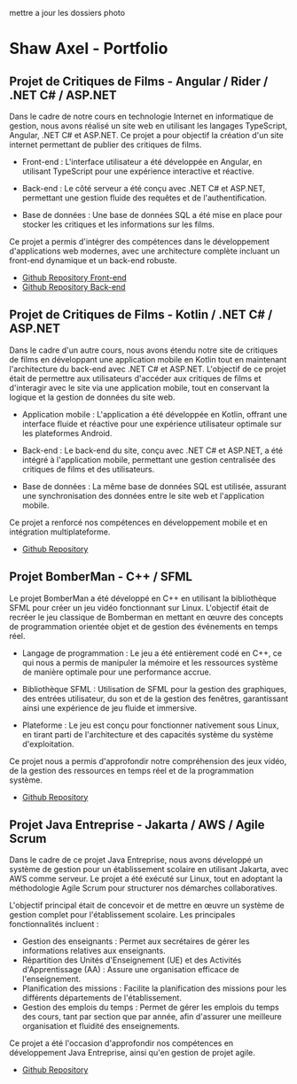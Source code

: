 mettre a jour les dossiers
photo

# Shaw Axel - Portfolio

## Projet de Critiques de Films - Angular / Rider / .NET C# / ASP.NET

Dans le cadre de notre cours en technologie Internet en informatique de gestion, nous avons réalisé un site web en utilisant les langages TypeScript, Angular, .NET C# et ASP.NET. Ce projet a pour objectif la création d'un site internet permettant de publier des critiques de films.

- Front-end : L'interface utilisateur a été développée en Angular, en utilisant TypeScript pour une expérience interactive et réactive.
  
- Back-end : Le côté serveur a été conçu avec .NET C# et ASP.NET, permettant une gestion fluide des requêtes et de l'authentification.
  
- Base de données : Une base de données SQL a été mise en place pour stocker les critiques et les informations sur les films.

Ce projet a permis d'intégrer des compétences dans le développement d'applications web modernes, avec une architecture complète incluant un front-end dynamique et un back-end robuste.

- [Github Repository Front-end](https://github.com/AxelShaw/ProjetTiAngular)
- [Github Repository Back-end](https://github.com/AxelShaw/ProjetTecInternetRider)

## Projet de Critiques de Films - Kotlin / .NET C# / ASP.NET

Dans le cadre d'un autre cours, nous avons étendu notre site de critiques de films en développant une application mobile en Kotlin tout en maintenant l'architecture du back-end avec .NET C# et ASP.NET. L'objectif de ce projet était de permettre aux utilisateurs d'accéder aux critiques de films et d'interagir avec le site via une application mobile, tout en conservant la logique et la gestion de données du site web.

- Application mobile : L'application a été développée en Kotlin, offrant une interface fluide et réactive pour une expérience utilisateur optimale sur les plateformes Android.

- Back-end : Le back-end du site, conçu avec .NET C# et ASP.NET, a été intégré à l'application mobile, permettant une gestion centralisée des critiques de films et des utilisateurs.
  
- Base de données : La même base de données SQL est utilisée, assurant une synchronisation des données entre le site web et l'application mobile.

Ce projet a renforcé nos compétences en développement mobile et en intégration multiplateforme.

- [Github Repository](https://github.com/AxelShaw/ProjetMobile)

## Projet BomberMan - C++ / SFML

Le projet BomberMan a été développé en C++ en utilisant la bibliothèque SFML pour créer un jeu vidéo fonctionnant sur Linux. L'objectif était de recréer le jeu classique de Bomberman en mettant en œuvre des concepts de programmation orientée objet et de gestion des événements en temps réel.

- Langage de programmation : Le jeu a été entièrement codé en C++, ce qui nous a permis de manipuler la mémoire et les ressources système de manière optimale pour une performance accrue.
  
- Bibliothèque SFML : Utilisation de SFML pour la gestion des graphiques, des entrées utilisateur, du son et de la gestion des fenêtres, garantissant ainsi une expérience de jeu fluide et immersive.
  
- Plateforme : Le jeu est conçu pour fonctionner nativement sous Linux, en tirant parti de l'architecture et des capacités système du système d'exploitation.

Ce projet nous a permis d'approfondir notre compréhension des jeux vidéo, de la gestion des ressources en temps réel et de la programmation système.

- [Github Repository](https://github.com/AxelShaw/BomberMan)

## Projet Java Entreprise - Jakarta / AWS / Agile Scrum

Dans le cadre de ce projet Java Entreprise, nous avons développé un système de gestion pour un établissement scolaire en utilisant Jakarta, avec AWS comme serveur. Le projet a été exécuté sur Linux, tout en adoptant la méthodologie Agile Scrum pour structurer nos démarches collaboratives.

L'objectif principal était de concevoir et de mettre en œuvre un système de gestion complet pour l'établissement scolaire. Les principales fonctionnalités incluent :

- Gestion des enseignants : Permet aux secrétaires de gérer les informations relatives aux enseignants.
- Répartition des Unités d'Enseignement (UE) et des Activités d'Apprentissage (AA) : Assure une organisation efficace de l'enseignement.
- Planification des missions : Facilite la planification des missions pour les différents départements de l'établissement.
- Gestion des emplois du temps : Permet de gérer les emplois du temps des cours, tant par section que par année, afin d'assurer une meilleure organisation et fluidité des enseignements.

Ce projet a été l'occasion d'approfondir nos compétences en développement Java Entreprise, ainsi qu'en gestion de projet agile.

- [Github Repository](https://github.com/AxelShaw/ProjetAemt)

